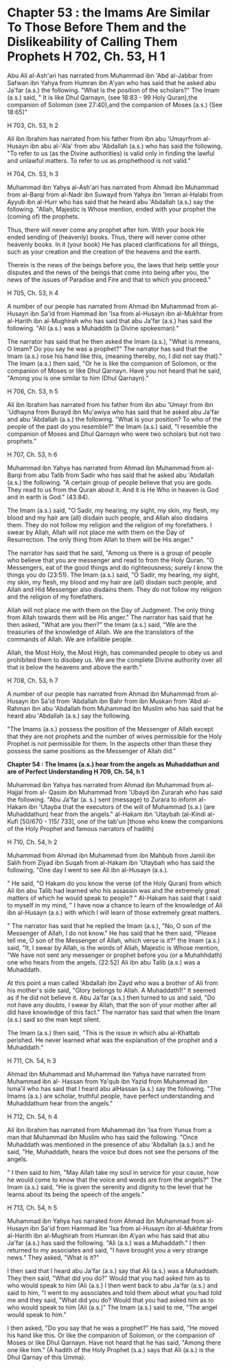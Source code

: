 Chapter 53 : the Imams Are Similar To Those Before Them and the Dislikeability of Calling Them Prophets H 702, Ch. 53, H 1
==========================================================================================================================

Abu Ali al-Ash'ari has narrated from Muhammad ibn 'Abd al-Jabbar from
Safwan ibn Yahya from Humran ibn A'yan who has said that he asked abu
Ja'far (a.s.) the following. "What is the position of the scholars?" The
Imam (a.s.) said, " It is like Dhul Qarnayn, (see 18:83 - 99 Holy
Quran),the companion of Solomon (see 27:40),and the companion of Moses
(a.s.) (See 18:65)"

H 703, Ch. 53, h 2

Ali ibn Ibrahim has narrated from his father from ibn abu 'Umayrfrom
al-Husayn ibn abu al-'Ala' from abu 'Abdallah (a.s.) who has said the
following. "To refer to us (as the Divine authorities) is valid only in
finding the lawful and unlawful matters. To refer to us as prophethood
is not valid."

H 704, Ch. 53, h 3

Muhammad ibn Yahya al-Ash'ari has narrated from Ahmad ibn Muhammad from
al-Barqi from al-Nadr ibn Suwayd from Yahya ibn 'Imran al-Halabi from
Ayyub ibn al-Hurr who has said that he heard abu 'Abdallah (a.s.) say
the following. "Allah, Majestic is Whose mention, ended with your
prophet the (coming of) the prophets.

Thus, there will never come any prophet after him. With your book He
ended sending of (heavenly) books. Thus, there will never come other
heavenly books. In it (your book) He has placed clarifications for all
things, such as your creation and the creation of the heavens and the
earth.

Therein is the news of the beings before you, the laws that help settle
your disputes and the news of the beings that come into being after you,
the news of the issues of Paradise and Fire and that to which you
proceed."

H 705, Ch. 53, h 4

A number of our people has narrated from Ahmad ibn Muhammad from
al-Husayn ibn Sa'id from Hammad ibn 'Isa from al-Husayn ibn al-Mukhtar
from al-Harith ibn al-Mughirah who has said that abu Ja'far (a.s.) has
said the following. "Ali (a.s.) was a Muhaddith (a Divine spokesman)."

The narrator has said that he then asked the Imam (a.s.), "What is
mmeans, O Imam? Do you say he was a prophet?" The narrator has said that
the Imam (a.s.) rose his hand like this, (meaning thereby, no, I did not
say that)." The Imam (a.s.) then said, "Or he is like the companion of
Solomon, or the companion of Moses or like Dhul Qarnayn. Have you not
heard that he said, "Among you is one similar to him (Dhul Qarnayn)."

H 706, Ch. 53, h 5

Ali ibn Ibrahim has narrated from his father from ibn abu 'Umayr from
ibn 'Udhayna from Burayd ibn Mu'awiya who has said that he asked abu
Ja'far and abu 'Abdallah (a.s.) the following. "What is your position?
To who of the people of the past do you resemble?" the Imam (a.s.) said,
"I resemble the companion of Moses and Dhul Qarnayn who were two
scholars but not two prophets."

H 707, Ch. 53, h 6

Muhammad ibn Yahya has narrated from Ahmad ibn Muhammad from al-Barqi
from abu Talib from Sadir who has said that he asked abu 'Abdallah
(a.s.) the following. "A certain group of people believe that you are
gods. They read to us from the Quran about it. And it is He Who in
heaven is God and in earth is God." (43:84).

The Imam (a.s.) said, "O Sadir, my hearing, my sight, my skin, my
flesh, my blood and my hair are (all) disdain such people, and Allah
also disdains them. They do not follow my religion and the religion of
my forefathers. I swear by Allah, Allah will not place me with them on
the Day of Resurrection. The only thing from Allah to them will be His
anger."

The narrator has said that he said, "Among us there is a group of
people who believe that you are messenger and read to from the Holy
Quran. "O Messengers, eat of the good things and do righteousness;
surely I know the things you do (23:51). The Imam (a.s.) said, "O Sadir,
my hearing, my sight, my skin, my flesh, my blood and my hair are (all)
disdain such people, and Allah and Hid Messenger also disdains them.
They do not follow my religion and the religion of my forefathers.

Allah will not place me with them on the Day of Judgment. The only
thing from Allah towards them will be His anger." The narrator has said
that he then asked, "What are you then?" the Imam (a.s.) said, "We are
the treasuries of the knowledge of Allah. We are the translators of the
commands of Allah. We are infallible people.

Allah, the Most Holy, the Most High, has commanded people to obey us
and prohibited them to disobey us. We are the complete Divine authority
over all that is below the heavens and above the earth."

H 708, Ch. 53, h 7

A number of our people has narrated from Ahmad ibn Muhammad from
al-Husayn ibn Sa'id from 'Abdallah ibn Bahr from ibn Muskan from 'Abd
al-Rahman ibn abu 'Abdallah from Muhammad ibn Muslim who has said that
he heard abu 'Abdallah (a.s.) say the following.

"The Imams (a.s.) possess the position of the Messenger of Allah except
that they are not prophets and the number of wives permissible for the
Holy Prophet is not permissible for them. In the aspects other than
these they possess the same positions as the Messenger of Allah did."

**Chapter 54 : The Imams (a.s.) hear from the angels as Muhaddathun and
are of Perfect Understanding H 709, Ch. 54, h 1**

Muhammad ibn Yahya has narrated from Ahmad ibn Muhammad from al-Hajjal
from al- Qasim ibn Muhammad from 'Ubayd ibn Zurarah who has said the
following. "Abu Ja'far (a. s.) sent (message) to Zurara to inform
al-Hakam ibn 'Utayba that the executors of the will of Muhammad (s.a.)
(are Muhaddathun) hear from the angels." al-Hakam ibn 'Utaybah (al-Kindi
al-Kufi [50/670 - 115/ 733], one of the tab'un [those who knew the
companions of the Holy Prophet and famous narrators of hadith)

H 710, Ch. 54, h 2

Muhammad from Ahmad ibn Muhammad from ibn Mahbub from Jamil ibn Salih
from Ziyad ibn Suqah from al-Hakam ibn 'Utaybah who has said the
following. "One day I went to see Ali ibn al-Husayn (a.s.).

" He said, "O Hakam do you know the verse (of the Holy Quran) from
which Ali ibn abu Talib had learned who his assassin was and the
extremely great matters of which he would speak to people? " Al-Hakam
has said that I said to myself in my mind, " I have now a chance to
learn of the knowledge of Ali ibn al-Husayn (a.s.) with which I will
learn of those extremely great matters.

" The narrator has said that he replied the Imam (a.s.), "No, O son of
the Messenger of Allah, I do not know." He has said that he then said,
"Please tell me, O son of the Messenger of Allah, which verse is it?"
the Imam (a.s.) said, "It, I swear by Allah, is the words of Allah,
Majestic is Whose mention, "We have not sent any messenger or prophet
before you (or a Muhahhdath) one who hears from the angels. (22:52) Ali
ibn abu Talib (a.s.) was a Muhaddath.

At this point a man called 'Abdallah ibn Zayd who was a brother of Ali
from his mother's side said, "Glory belongs to Allah. A Muhaddath1!" It
seemed as if he did not believe it. Abu Ja'far (a.s.) then turned to us
and said, "Do not have any doubts, I swear by Allah, that the son of
your mother after all did have knowledge of this fact." The narrator has
said that when the Imam (a.s.) said so the man kept silent.

The Imam (a.s.) then said, "This is the issue in which abu al-Khattab
perished. He never learned what was the explanation of the prophet and a
Muhaddath."

H 711, Ch. 54, h 3

Ahmad ibn Muhammad and Muhammad ibn Yahya have narrated from Muhammad
ibn al- Hassan from Ya'qub ibn Yazid from Muhammad ibn Isma'il who has
said that I heard abu alHassan (a.s.) say the following. "The Imams
(a.s.) are scholar, truthful people, have perfect understanding and
Muhaddathum hear from the angels."

H 712, Ch. 54, h 4

Ali ibn Ibrahim has narrated from Muhammad ibn 'Isa from Yunus from a
man that Muhammad ibn Muslim who has said the following. "Once Muhaddath
was mentioned in the presence of abu 'Abdallah (a.s.) and he said, "He,
Muhaddath, hears the voice but does not see the persons of the angels.

" I then said to him, "May Allah take my soul in service for your
cause, how he would come to know that the voice and words are from the
angels?" The Imam (a.s.) said, "He is given the serenity and dignity to
the level that he learns about its being the speech of the angels."

H 713, Ch. 54, h 5

Muhammad ibn Yahya has narrated from Ahmad ibn Muhammad from al-Husayn
ibn Sa'id from Hammad ibn 'Isa from al-Husayn ibn al-Mukhtar from
al-Harith ibn al-Mughirah from Humran ibn A'yan who has said that abu
Ja'far (a.s.) has said the following. "Ali (a.s.) was a Muhaddath." I
then returned to my associates and said, "I have brought you a very
strange news." They asked, "What is it?"

I then said that I heard abu Ja'far (a.s.) say that Ali (a.s.) was a
Muhaddath. They then said, "What did you do?" Would that you had asked
him as to who would speak to him (Ali (a.s.) I then went back to abu
Ja'far (a.s.) and said to him, "I went to my associates and told them
about what you had told me and they said, "What did you do? Would that
you had asked him as to who would speak to him (Ali (a.s.)" The Imam
(a.s.) said to me, "The angel would speak to him."

I then asked, "Do you say that he was a prophet?" He has said, "He
moved his hand like this. Or like the companion of Solomon, or the
companion of Moses or like Dhul Qarnayn. Have not heard that he has
said, "Among there one like him." (A hadith of the Holy Prophet (s.a.)
says that Ali (a.s.) is the Dhul Qarnay of this Umma).


